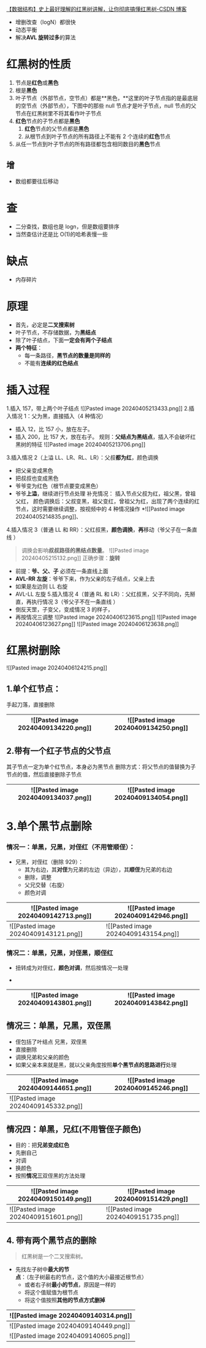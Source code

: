  [【数据结构】史上最好理解的红黑树讲解，让你彻底搞懂红黑树-CSDN 博客](https://blog.csdn.net/cy973071263/article/details/122543826)
- 增删改查（logN）都很快
- 动态平衡
- 解决**AVL 旋转过多**的算法
# 红黑树的性质
1.  节点是**红色**或**黑色**
2.  根是**黑色**
3.  叶子节点（外部节点，空节点）都是**黑色，**这里的叶子节点指的是最底层的空节点（外部节点），下图中的那些 null 节点才是叶子节点，null 节点的父节点在红黑树里不将其看作叶子节点
4.  **红色**节点的子节点都是**黑色**
    1.  **红色**节点的父节点都是**黑色**
    2.  从根节点到叶子节点的所有路径上不能有 2 个连续的**红色**节点
5.  从任一节点到叶子节点的所有路径都包含相同数目的**黑色**节点
## 增
- 数组都要往后移动

# 查
- 二分查找，数组也是 logn，但是数组要排序
- 当然查估计还是比 O(1)的哈希表慢一些

# 缺点
- 内存碎片

# 原理
- 首先，必定是**二叉搜索树**
- 叶子节点，不存储数据，为**黑结点**
- 除了叶子结点，下面**一定会有两个子结点**
- **两个特征**：
    - 每一条路径，**黑节点的数量是同样的**
    - 不能有**连续的红色结点**

# 插入过程
1.插入 157，带上两个叶子结点
![[Pasted image 20240405213433.png]]
2.插入情况 1：父为黑，直接插入（4 种情况）
- 插入 12，比 157 小，放在左子。
- 插入 200，比 157 大，放在右子。
规则：**父结点为黑结点**，插入不会破坏红黑树的特征
![[Pasted image 20240405213706.png]]

3.插入情况 2（上溢 LL、LR、RL、LR）：父叔**都为红**，颜色调换
- 把父亲变成黑色
- 把叔叔也变成黑色
- 爷爷变为红色（根节点要变成黑色）
- 爷爷**上溢**，继续进行节点处理
补充情况：
插入节点父叔为红，祖父黑，曾祖父红，
颜色调换后：父叔变黑，祖父变红，曾祖父为红，出现了两个连续的红节点，这时需要继续调整，按视频中的 4 种情况操作
*![[Pasted image 20240405214835.png]]、

4.插入情况 3（普通 LL 和 RR）：父红叔黑，**颜色调换**，**再**移动（爷父子在一条直线 ）
> 调换会影响**叔叔路径的黑结点数量**。
![[Pasted image 20240405215132.png]]
正确步骤：**旋转**
- 前提：**爷、父、子** 必须在一条直线上面
- **AVL-RR 左旋**：爷爷下来，作为父亲的左子结点，父亲上去
- 如果是左边则 LL 右旋
- AVL-LL 左旋
5.插入情况 4（普通 RL 和 LR）：父红叔黑，父子不同向，先掰直，再执行情况 3（爷父子不在一条直线 ）
- 倒反天罡，子变父，变成情况 3 的样子，
- 再按情况三调整
![[Pasted image 20240406123615.png]]
![[Pasted image 20240406123627.png]]
![[Pasted image 20240406123638.png]]

# 红黑树删除

![[Pasted image 20240406124215.png]]

## 1.单个红节点：
手起刀落，直接删除

| ![[Pasted image 20240409134220.png]] | ![[Pasted image 20240409134250.png]] |
| ------------------------------------ | ------------------------------------ |

## 2.带有一个红子节点的父节点
其子节点一定为单个红节点，本身必为黑节点
删除方式：将父节点的值替换为子节点的值，然后直接删除子节点

| ![[Pasted image 20240409134037.png]] | ![[Pasted image 20240409134054.png]] |
| ------------------------------------ | ------------------------------------ |
# 3.单个黑节点删除
### 情况一：单黑，兄黑，对侄红（不用管顺侄）：
- 兄黑，对侄红（删除 929）：
    - 其为右边，其**对侄**为兄弟的左边（异边），其**顺侄**为兄弟的右边
    - 删除，调整
    - 父兄交替（右旋）
    - 颜色对调

| ![[Pasted image 20240409142713.png]] | ![[Pasted image 20240409142946.png]] |
| ------------------------------------ | ------------------------------------ |
| ![[Pasted image 20240409143121.png]] | ![[Pasted image 20240409143154.png]] |
### 情况二：单黑，兄黑，对侄黑，顺侄红
- 扭转成为对侄红，**颜色对调**，然后按情况一处理
*

| ![[Pasted image 20240409143801.png]] | ![[Pasted image 20240409143842.png]] |
| ------------------------------------ | ------------------------------------ |
## **情况三**：单黑，兄黑，双侄黑
- 侄包括了叶结点
兄黑，双侄黑
- 直接删除
- 调换兄弟和父亲的颜色
- 如果父亲本来就是黑，就以父亲角度按照**单个黑节点的思路进行**处理

| ![[Pasted image 20240409144651.png]] | ![[Pasted image 20240409145246.png]] |
| ------------------------------------ | ------------------------------------ |
| ![[Pasted image 20240409145332.png]] |                                      |
## 情况四：单黑，兄红(不用管侄子颜色)
- 目的：把**兄弟变成红色**
- 先删自己
- 对调
- 换颜色
- 按照**情况三**双侄黑的方法处理

| ![[Pasted image 20240409150149.png]] | ![[Pasted image 20240409151429.png]] |
| ------------------------------------ | ------------------------------------ |
| ![[Pasted image 20240409151601.png]] | ![[Pasted image 20240409151735.png]] |

## 4. 带有两个黑节点的删除
> 红黑树是一个二叉搜索树。
- 先找左子树中**最大的节点**：（左子树最右的节点，这个值的大小最接近根节点）
    - 或者右子树**最小的节点**，原因是一样的
    - 将这个值赋值为根节点
    - 将这个值按照**其他的节点方式删掉**

| ![[Pasted image 20240409140314.png]] |
| ------------------------------------ |
| ![[Pasted image 20240409140449.png]] |
| ![[Pasted image 20240409140605.png]] |
